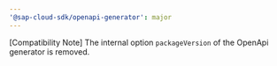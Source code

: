 ```yaml
---
'@sap-cloud-sdk/openapi-generator': major
---
```


[Compatibility Note] The internal option `packageVersion` of the OpenApi generator is removed.
